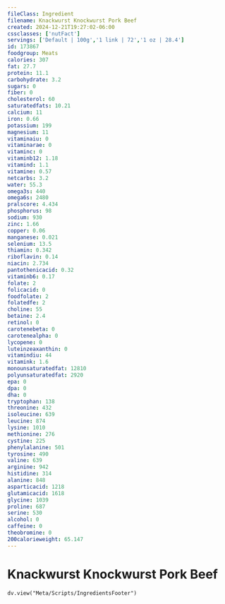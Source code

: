 ```yaml
---
fileClass: Ingredient
filename: Knackwurst Knockwurst Pork Beef
created: 2024-12-21T19:27:02-06:00
cssclasses: ['nutFact']
servings: ['Default | 100g','1 link | 72','1 oz | 28.4']
id: 173867
foodgroup: Meats
calories: 307
fat: 27.7
protein: 11.1
carbohydrate: 3.2
sugars: 0
fiber: 0
cholesterol: 60
saturatedfats: 10.21
calcium: 11
iron: 0.66
potassium: 199
magnesium: 11
vitaminaiu: 0
vitaminarae: 0
vitaminc: 0
vitaminb12: 1.18
vitamind: 1.1
vitamine: 0.57
netcarbs: 3.2
water: 55.3
omega3s: 440
omega6s: 2480
pralscore: 4.434
phosphorus: 98
sodium: 930
zinc: 1.66
copper: 0.06
manganese: 0.021
selenium: 13.5
thiamin: 0.342
riboflavin: 0.14
niacin: 2.734
pantothenicacid: 0.32
vitaminb6: 0.17
folate: 2
folicacid: 0
foodfolate: 2
folatedfe: 2
choline: 55
betaine: 2.4
retinol: 0
carotenebeta: 0
carotenealpha: 0
lycopene: 0
luteinzeaxanthin: 0
vitamindiu: 44
vitamink: 1.6
monounsaturatedfat: 12810
polyunsaturatedfat: 2920
epa: 0
dpa: 0
dha: 0
tryptophan: 138
threonine: 432
isoleucine: 639
leucine: 874
lysine: 1010
methionine: 276
cystine: 225
phenylalanine: 501
tyrosine: 490
valine: 639
arginine: 942
histidine: 314
alanine: 848
asparticacid: 1218
glutamicacid: 1618
glycine: 1039
proline: 687
serine: 530
alcohol: 0
caffeine: 0
theobromine: 0
200calorieweight: 65.147
---
```


# Knackwurst Knockwurst Pork Beef

```dataviewjs
dv.view("Meta/Scripts/IngredientsFooter")
```